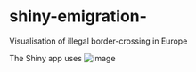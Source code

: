 # shiny-emigration-
Visualisation of illegal border-crossing in Europe

The Shiny app uses
![image](https://user-images.githubusercontent.com/67751914/191737070-53f029f3-4cc4-4b59-8670-56cd49aa6464.png)
